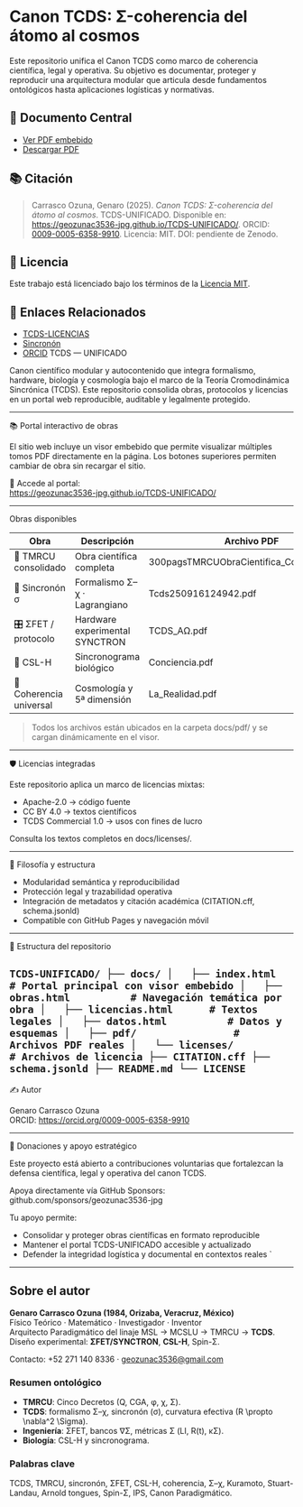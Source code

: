 # Canon TCDS: Σ-coherencia del átomo al cosmos

Este repositorio unifica el Canon TCDS como marco de coherencia científica, legal y operativa. Su objetivo es documentar, proteger y reproducir una arquitectura modular que articula desde fundamentos ontológicos hasta aplicaciones logísticas y normativas.

## 📄 Documento Central

- [Ver PDF embebido](./canon-tcds.pdf)
- [Descargar PDF](./canon-tcds.pdf)

## 📚 Citación

> Carrasco Ozuna, Genaro (2025). *Canon TCDS: Σ-coherencia del átomo al cosmos*. TCDS-UNIFICADO. Disponible en: https://geozunac3536-jpg.github.io/TCDS-UNIFICADO/. ORCID: [0009-0005-6358-9910](https://orcid.org/0009-0005-6358-9910). Licencia: MIT. DOI: pendiente de Zenodo.

## 🔐 Licencia

Este trabajo está licenciado bajo los términos de la [Licencia MIT](./LICENSE).

## 🔗 Enlaces Relacionados

- [TCDS-LICENCIAS](https://geozunac3536-jpg.github.io/TCDS-LICENCIAS/)
- [Sincronón](https://geozunac3536-jpg.github.io/SINCRONON/)
- [ORCID](https://orcid.org/0009-0005-6358-9910)
TCDS — UNIFICADO

Canon científico modular y autocontenido que integra formalismo, hardware, biología y cosmología bajo el marco de la Teoría Cromodinámica Sincrónica (TCDS). Este repositorio consolida obras, protocolos y licencias en un portal web reproducible, auditable y legalmente protegido.

---

📚 Portal interactivo de obras

El sitio web incluye un visor embebido que permite visualizar múltiples tomos PDF directamente en la página. Los botones superiores permiten cambiar de obra sin recargar el sitio.

🔗 Accede al portal:  
https://geozunac3536-jpg.github.io/TCDS-UNIFICADO/

---

Obras disponibles

| Obra                      | Descripción                          | Archivo PDF                                               |
|---------------------------|--------------------------------------|-----------------------------------------------------------|
| 📘 TMRCU consolidado      | Obra científica completa             | 300pagsTMRCUObraCientifica_Consolidada.pdf           |
| 🧪 Sincronón σ            | Formalismo Σ–χ · Lagrangiano         | Tcds250916124942.pdf                                 |
| 🎛️ ΣFET / protocolo      | Hardware experimental SYNCTRON       | TCDS_AΩ.pdf                                             |
| 🧠 CSL-H                  | Sincronograma biológico              | Conciencia.pdf                                          |
| 🌌 Coherencia universal  | Cosmología y 5ª dimensión            | La_Realidad.pdf                                         |

> Todos los archivos están ubicados en la carpeta docs/pdf/ y se cargan dinámicamente en el visor.

---

🛡️ Licencias integradas

Este repositorio aplica un marco de licencias mixtas:

- Apache-2.0 → código fuente  
- CC BY 4.0 → textos científicos  
- TCDS Commercial 1.0 → usos con fines de lucro

Consulta los textos completos en docs/licenses/.

---

🧠 Filosofía y estructura

- Modularidad semántica y reproducibilidad  
- Protección legal y trazabilidad operativa  
- Integración de metadatos y citación académica (CITATION.cff, schema.jsonld)  
- Compatible con GitHub Pages y navegación móvil

---

📁 Estructura del repositorio

`
TCDS-UNIFICADO/
├── docs/
│   ├── index.html          # Portal principal con visor embebido
│   ├── obras.html          # Navegación temática por obra
│   ├── licencias.html      # Textos legales
│   ├── datos.html          # Datos y esquemas
│   ├── pdf/                # Archivos PDF reales
│   └── licenses/           # Archivos de licencia
├── CITATION.cff
├── schema.jsonld
├── README.md
└── LICENSE
`
---

✍️ Autor

Genaro Carrasco Ozuna  
ORCID: https://orcid.org/0009-0005-6358-9910

---

💖 Donaciones y apoyo estratégico

Este proyecto está abierto a contribuciones voluntarias que fortalezcan la defensa científica, legal y operativa del canon TCDS.

Apoya directamente vía GitHub Sponsors:  
github.com/sponsors/geozunac3536-jpg

Tu apoyo permite:

- Consolidar y proteger obras científicas en formato reproducible  
- Mantener el portal TCDS-UNIFICADO accesible y actualizado  
- Defender la integridad logística y documental en contextos reales
`

---
## Sobre el autor

**Genaro Carrasco Ozuna (1984, Orizaba, Veracruz, México)**  
Físico Teórico · Matemático · Investigador · Inventor  
Arquitecto Paradigmático del linaje MSL → MCSLU → TMRCU → **TCDS**.  
Diseño experimental: **ΣFET/SYNCTRON**, **CSL-H**, Spin-Σ.

Contacto: +52 271 140 8336 · geozunac3536@gmail.com

### Resumen ontológico
- **TMRCU**: Cinco Decretos (Q, CGA, φ, χ, Σ).  
- **TCDS**: formalismo Σ–χ, sincronón (σ), curvatura efectiva \(R \propto \nabla^2 \Sigma\).  
- **Ingeniería**: ΣFET, bancos ∇Σ, métricas Σ (LI, R(t), κΣ).  
- **Biología**: CSL-H y sincronograma.

### Palabras clave
TCDS, TMRCU, sincronón, ΣFET, CSL-H, coherencia, Σ–χ, Kuramoto, Stuart-Landau, Arnold tongues, Spin-Σ, IPS, Canon Paradigmático.
